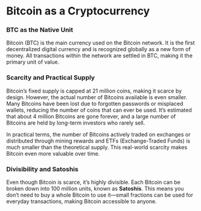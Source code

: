 # Bitcoin as a Cryptocurrency

### BTC as the Native Unit

Bitcoin (BTC) is the main currency used on the Bitcoin network. It is the first decentralized digital currency and is recognized globally as a new form of money. All transactions within the network are settled in BTC, making it the primary unit of value.

### Scarcity and Practical Supply

Bitcoin’s fixed supply is capped at 21 million coins, making it scarce by design. However, the actual number of Bitcoins available is even smaller. Many Bitcoins have been lost due to forgotten passwords or misplaced wallets, reducing the number of coins that can ever be used. It’s estimated that about 4 million Bitcoins are gone forever, and a large number of Bitcoins are held by long-term investors who rarely sell.

In practical terms, the number of Bitcoins actively traded on exchanges or distributed through mining rewards and ETFs (Exchange-Traded Funds) is much smaller than the theoretical supply. This real-world scarcity makes Bitcoin even more valuable over time.

### Divisibility and Satoshis

Even though Bitcoin is scarce, it’s highly divisible. Each Bitcoin can be broken down into 100 million units, known as **Satoshis**. This means you don’t need to buy a whole Bitcoin to use it—small fractions can be used for everyday transactions, making Bitcoin accessible to anyone.